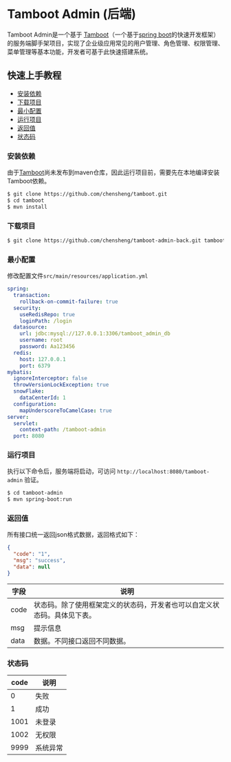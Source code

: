 # Tamboot Admin (后端)
Tamboot Admin是一个基于 [Tamboot](https://github.com/chensheng/tamboot.git)（一个基于[spring boot](https://spring.io/projects/spring-boot)的快速开发框架） 的服务端脚手架项目，实现了企业级应用常见的用户管理、角色管理、权限管理、菜单管理等基本功能，开发者可基于此快速搭建系统。

## 快速上手教程

* [安装依赖](#安装依赖)
* [下载项目](#下载项目)
* [最小配置](#最小配置)
* [运行项目](#运行项目)
* [返回值](#返回值)
* [状态码](#状态码)

### 安装依赖 <div id="安装依赖"></div>
由于[Tamboot](https://github.com/chensheng/tamboot.git)尚未发布到maven仓库，因此运行项目前，需要先在本地编译安装Tamboot依赖。
```bash
$ git clone https://github.com/chensheng/tamboot.git
$ cd tamboot
$ mvn install
```

### 下载项目 <div id="下载项目"></div>
```bash
$ git clone https://github.com/chensheng/tamboot-admin-back.git tamboot-admin
```

### 最小配置 <div id="最小配置"></div>
修改配置文件`src/main/resources/application.yml`
```yml
spring:
  transaction:
    rollback-on-commit-failure: true
  security:
    useRedisRepo: true
    loginPath: /login
  datasource:
    url: jdbc:mysql://127.0.0.1:3306/tamboot_admin_db
    username: root
    password: Aa123456
  redis:
    host: 127.0.0.1
    port: 6379
mybatis:
  ignoreInterceptor: false
  throwVersionLockException: true
  snowFlake:
    dataCenterId: 1
  configuration:
    mapUnderscoreToCamelCase: true
server:
  servlet:
    context-path: /tamboot-admin
  port: 8080
```


### 运行项目 <div id="运行项目"></div>
执行以下命令后，服务端将启动，可访问 `http://localhost:8080/tamboot-admin` 验证。
```bash
$ cd tamboot-admin
$ mvn spring-boot:run
```

### 返回值 <div id="返回值"></div>
所有接口统一返回json格式数据，返回格式如下：
```json
{
  "code": "1",
  "msg": "success",
  "data": null
}
```

字段|说明
-----|-----
code|状态码。除了使用框架定义的状态码，开发者也可以自定义状态码。具体见下表。
msg|提示信息
data|数据。不同接口返回不同数据。

### 状态码 <div id="状态码"></div>
code|说明
-----|-----
0|失败
1|成功
1001|未登录
1002|无权限
9999|系统异常

